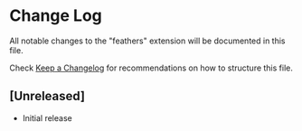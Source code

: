 # Change Log
All notable changes to the "feathers" extension will be documented in this file.

Check [Keep a Changelog](http://keepachangelog.com/) for recommendations on how to structure this file.

## [Unreleased]
- Initial release
